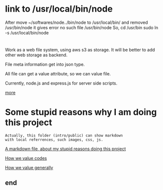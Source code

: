
# link to /usr/local/bin/node

After move ~/softwares/node../bin/node to /usr/local/bin/
and removed /usr/bin/node
it gives error no such file /usr/bin/node
So, 
    cd /usr/bin
    sudo ln -s /usr/local/bin/node


#

Work as a web file system, using aws s3 as storage.  It will be better to add
other web storage as backend.

File meta information get into json type.

All file can get a value attribute, so we can value file.

Currently, node.js and express.js for server side scripts.

[more](http://goodogood.me/file/md-with-local-files/intro/public/intro.md)

# Some stupid reasons why I am doing this project

    Actually, this folder (intro/public) can show markdown
    with local referrences, such images, css, js.

[A markdown file, about my stupid 
reasons doing this project](http://goodogood.me/file/md-with-local-files/intro/public/reason.md)

[How we value codes](http://goodogood.me/file/md-with-local-files/intro/public/byte-value.md)

[How we value generally](http://goodogood.me/file/md-with-local-files/intro/public/value.md)


## end
<!--
    vim: set ft=markdown tw=78:
-->
